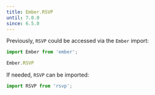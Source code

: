 ```yaml
---
title: Ember.RSVP
until: 7.0.0
since: 6.5.0
---
```



Previously, `RSVP` could be accessed via the `Ember` import:
```js
import Ember from 'ember';

Ember.RSVP
```

If needed, `RSVP` can be imported:
```js
import RSVP from 'rsvp';
```
